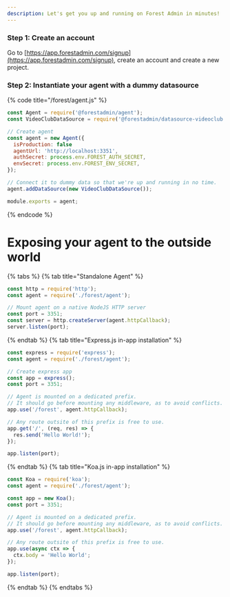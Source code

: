 ```yaml
---
description: Let's get you up and running on Forest Admin in minutes!
---
```


### Step 1: Create an account

Go to [https://app.forestadmin.com/signup](https://app.forestadmin.com/signup), create an account and create a new project.

### Step 2: Instantiate your agent with a dummy datasource

{% code title="/forest/agent.js" %}

```javascript
const Agent = require('@forestadmin/agent');
const VideoClubDataSource = require('@forestadmin/datasource-videoclub');

// Create agent
const agent = new Agent({
  isProduction: false
  agentUrl: 'http://localhost:3351',
  authSecret: process.env.FOREST_AUTH_SECRET,
  envSecret: process.env.FOREST_ENV_SECRET,
});

// Connect it to dummy data so that we're up and running in no time.
agent.addDataSource(new VideoClubDataSource());

module.exports = agent;
```

{% endcode %}

# Exposing your agent to the outside world

{% tabs %} {% tab title="Standalone Agent" %}

```javascript
const http = require('http');
const agent = require('./forest/agent');

// Mount agent on a native NodeJS HTTP server
const port = 3351;
const server = http.createServer(agent.httpCallback);
server.listen(port);
```

{% endtab %}
{% tab title="Express.js in-app installation" %}

```javascript
const express = require('express');
const agent = require('./forest/agent');

// Create express app
const app = express();
const port = 3351;

// Agent is mounted on a dedicated prefix.
// It should go before mounting any middleware, as to avoid conflicts.
app.use('/forest', agent.httpCallback);

// Any route outsite of this prefix is free to use.
app.get('/', (req, res) => {
  res.send('Hello World!');
});

app.listen(port);
```

{% endtab %} {% tab title="Koa.js in-app installation" %}

```javascript
const Koa = require('koa');
const agent = require('./forest/agent');

const app = new Koa();
const port = 3351;

// Agent is mounted on a dedicated prefix.
// It should go before mounting any middleware, as to avoid conflicts.
app.use('/forest', agent.httpCallback);

// Any route outsite of this prefix is free to use.
app.use(async ctx => {
  ctx.body = 'Hello World';
});

app.listen(port);
```

{% endtab %} {% endtabs %}
